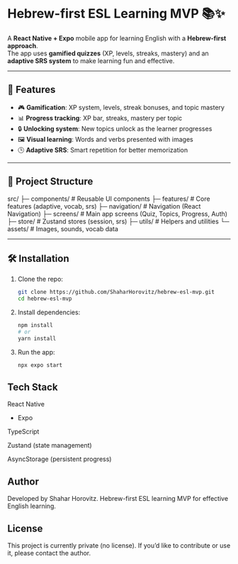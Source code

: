 # Hebrew-first ESL Learning MVP 📚✨

A **React Native + Expo** mobile app for learning English with a **Hebrew-first approach**.  
The app uses **gamified quizzes** (XP, levels, streaks, mastery) and an **adaptive SRS system** to make learning fun and effective.  

---

## 🚀 Features
- 🎮 **Gamification**: XP system, levels, streak bonuses, and topic mastery  
- 📊 **Progress tracking**: XP bar, streaks, mastery per topic  
- 🔒 **Unlocking system**: New topics unlock as the learner progresses  
- 🖼 **Visual learning**: Words and verbs presented with images  
- 🕒 **Adaptive SRS**: Smart repetition for better memorization  

---

## 📂 Project Structure
src/
├─ components/ # Reusable UI components
├─ features/ # Core features (adaptive, vocab, srs)
├─ navigation/ # Navigation (React Navigation)
├─ screens/ # Main app screens (Quiz, Topics, Progress, Auth)
├─ store/ # Zustand stores (session, srs)
├─ utils/ # Helpers and utilities
└─ assets/ # Images, sounds, vocab data

---

## 🛠️ Installation

1. Clone the repo:
   ```bash
   git clone https://github.com/ShaharHorovitz/hebrew-esl-mvp.git
   cd hebrew-esl-mvp
2. Install dependencies:
    ```bash
   npm install
    # or
    yarn install
3. Run the app:
    ```bash
    npx expo start

## Tech Stack

React Native
 + Expo

TypeScript

Zustand
 (state management)

AsyncStorage
 (persistent progress)

 ## Author

Developed by Shahar Horovitz.
Hebrew-first ESL learning MVP for effective English learning.

## License

This project is currently private (no license).
If you’d like to contribute or use it, please contact the author.